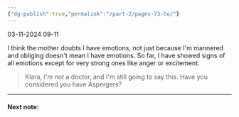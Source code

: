 ```yaml
---
{"dg-publish":true,"permalink":"/part-2/pages-73-to/"}
---
```


03-11-2024 09-11

I think the mother doubts I have emotions, not just because I'm mannered and obliging doesn't mean I have emotions. So far, I have showed signs of all emotions except for very strong ones like anger or excitement.

> Klara, I'm not a doctor, and I'm still going to say this. Have you considered you have Aspergers?


___
#### Next note:


